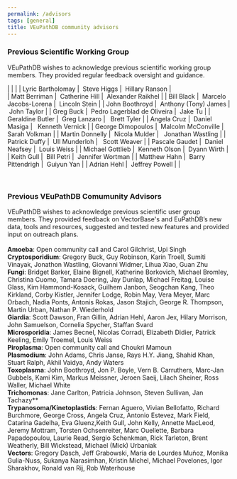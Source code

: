 ```yaml
---
permalink: /advisors
tags: [general]
title: VEuPathDB community advisors
---
```

<div class="static-content" markdown="1">

<h3>Previous Scientific Working Group</h3>
VEuPathDB wishes to acknowledge previous scientific working group members. They provided regular feedback oversight and guidance.<br>

| | |
| Lyric Bartholomay   |   &nbsp;Steve Higgs                   |   &nbsp;Hillary Ranson    |   
| Matt Berriman       |   &nbsp;Catherine Hill                |   &nbsp;Alexander Raikhel | 
| Bill Black          |   &nbsp;Marcelo Jacobs-Lorena         |   &nbsp;Lincoln Stein     |
| John Boothroyd      |   &nbsp;Anthony (Tony) James          |   &nbsp;John Taylor       |
| Greg Buck           |  &nbsp;Pedro Lagerblad de Oliveira   |   &nbsp;Jake Tu           |
| Geraldine Butler    |   &nbsp;Greg Lanzaro                  |  &nbsp; Brett Tyler       |
| Angela Cruz         |   &nbsp;Daniel Masiga                 |  &nbsp; Kenneth Vernick   |
| George Dimopoulos   |   &nbsp;Malcolm McConville            |  &nbsp; Sarah Volkman     |
| Martin Donnelly     |   &nbsp;Nicola Mulder                 |  &nbsp; Jonathan Wastling |
| Patrick Duffy       |   &nbsp;Ull Munderloh                 |  &nbsp; Scott Weaver      |
| Pascale Gaudet      |  &nbsp;Daniel Neafsey                |   &nbsp;Louis Weiss       |
| Michael Gottlieb    |   &nbsp;Kenneth Olson                 |   &nbsp;Dyann Wirth       |
| Keith Gull          |   &nbsp;Bill Petri                    |   &nbsp;Jennifer Wortman  |
| Matthew Hahn        |   &nbsp;Barry Pittendrigh             |   &nbsp;Guiyun Yan        |
| Adrian Hehl         |   &nbsp;Jeffrey Powell                |                     |

<br>

<h3>Previous VEuPathDB Comumunity Advisors</h3>

VEuPathDB wishes to acknowledge previous scientific user group members. They provided feedback on VectorBase's and EuPathDB’s new data, tools and resources, suggested and tested new features and provided input on outreach plans.  <br><br>
<b>Amoeba</b>: Open community call and Carol Gilchrist, Upi Singh<br>
<b>Cryptosporidium</b>: Gregory Buck, Guy Robinson, Karin Troell, Sumiti Vinayak, Jonathon Wastling, Giovanni Widmer, Lihua Xiao, Guan Zhu<br>
<b>Fungi</b>: Bridget Barker, Elaine Bignell, Katherine Borkovich, Michael Bromley, Christina Cuomo, Tamara Doering, Jay Dunlap, Michael Freitag, Louise Glass, Kim Hammond-Kosack, Guilhem Janbon, Seogchan Kang, Theo Kirkland, Corby Kistler, Jennifer Lodge, Robin May, Vera Meyer, Marc Orbach, Nadia Ponts, Antonis Rokas, Jason Stajich, George R. Thompson, Martin Urban, Nathan P. Wiederhold<br>
<b>Giardia</b>: Scott Dawson, Fran Gillin, Adrian Hehl, Aaron Jex, Hilary Morrison, John Samuelson, Cornelia Spycher, Staffan Svard <br>
<b>Microsporidia</b>: James Becnel, Nicolas Corradi, Elizabeth Didier,  Patrick Keeling, Emily Troemel, Louis Weiss<br>
<b>Piroplasma</b>: Open community call and Choukri Mamoun<br>
<b>Plasmodium</b>: John Adams, Chris Janse, Rays H.Y. Jiang, Shahid Khan, Stuart Ralph, Akhil Vaidya, Andy Waters<br>
<b>Toxoplasma</b>: John Boothroyd, Jon P. Boyle, Vern B. Carruthers, Marc-Jan Gubbels, Kami Kim, 
Markus Meissner, Jeroen Saeij, Lilach Sheiner, Ross Waller, Michael White<br>
<b>Trichomonas</b>: Jane Carlton, Patricia Johnson, Steven Sullivan, Jan Tachazy**<br>
<b>Trypanosoma/Kinetoplastids</b>: Fernan Aguero, Vivian Bellofatto, Richard Burchmore, George Cross, Angela Cruz, Antonio Estevez, Mark Field, Catarina Gadelha, Eva Gluenz,Keith Gull, John Kelly, Annette MacLeod, Jeremy Mottram, Torsten Ochsenreiter, Marc Ouellette, Barbara Papadopoulou, Laurie Read, Sergio Schenkman, Rick Tarleton, Brent Weatherly, Bill Wickstead, Michael (Mick) Urbaniak <br>
<b>Vectors</b>: Gregory Dasch, Jeff Grabowski, María de Lourdes Muñoz, Monika Gulia-Nuss, Sukanya Narasimhan, Kristin Michel, Michael Povelones, Igor Sharakhov, Ronald van Rij, Rob Waterhouse


</div>
